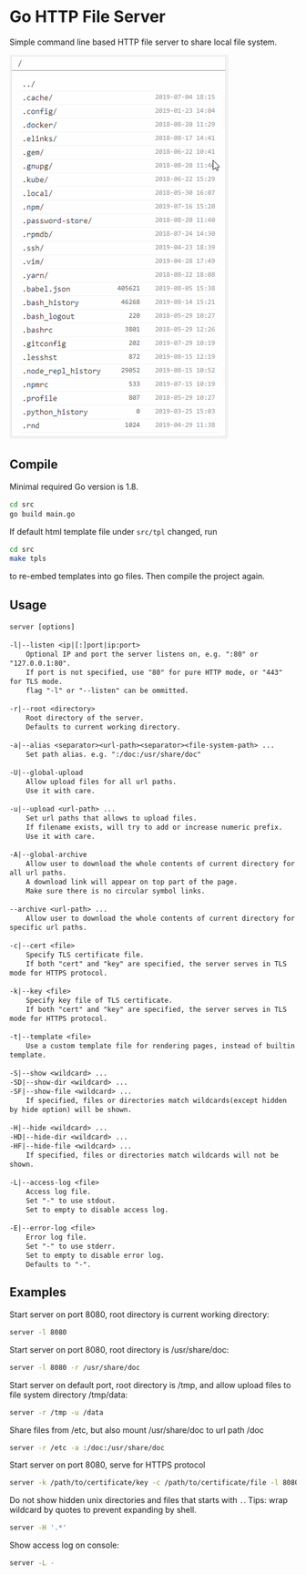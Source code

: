 # Go HTTP File Server
Simple command line based HTTP file server to share local file system.

![Go HTTP File Server pages](doc/ghfs.gif)

## Compile
Minimal required Go version is 1.8.
```bash
cd src
go build main.go
```

If default html template file under `src/tpl` changed, run
```bash
cd src
make tpls
```
to re-embed templates into go files. Then compile the project again.

## Usage
```
server [options]

-l|--listen <ip|[:]port|ip:port>
    Optional IP and port the server listens on, e.g. ":80" or "127.0.0.1:80".
    If port is not specified, use "80" for pure HTTP mode, or "443" for TLS mode.
    flag "-l" or "--listen" can be ommitted.

-r|--root <directory>
    Root directory of the server.
    Defaults to current working directory.

-a|--alias <separator><url-path><separator><file-system-path> ...
    Set path alias. e.g. ":/doc:/usr/share/doc"

-U|--global-upload
    Allow upload files for all url paths.
    Use it with care.

-u|--upload <url-path> ...
    Set url paths that allows to upload files.
    If filename exists, will try to add or increase numeric prefix.
    Use it with care.

-A|--global-archive
    Allow user to download the whole contents of current directory for all url paths.
    A download link will appear on top part of the page.
    Make sure there is no circular symbol links.

--archive <url-path> ...
    Allow user to download the whole contents of current directory for specific url paths.

-c|--cert <file>
    Specify TLS certificate file.
    If both "cert" and "key" are specified, the server serves in TLS mode for HTTPS protocol.

-k|--key <file>
    Specify key file of TLS certificate.
    If both "cert" and "key" are specified, the server serves in TLS mode for HTTPS protocol.

-t|--template <file>
    Use a custom template file for rendering pages, instead of builtin template.

-S|--show <wildcard> ...
-SD|--show-dir <wildcard> ...
-SF|--show-file <wildcard> ...
    If specified, files or directories match wildcards(except hidden by hide option) will be shown. 

-H|--hide <wildcard> ...
-HD|--hide-dir <wildcard> ...
-HF|--hide-file <wildcard> ...
    If specified, files or directories match wildcards will not be shown.

-L|--access-log <file>
    Access log file.
    Set "-" to use stdout.
    Set to empty to disable access log.

-E|--error-log <file>
    Error log file.
    Set "-" to use stderr.
    Set to empty to disable error log.
    Defaults to "-".
```

## Examples
Start server on port 8080, root directory is current working  directory:
```sh
server -l 8080
``` 

Start server on port 8080, root directory is /usr/share/doc:
```sh
server -l 8080 -r /usr/share/doc
```

Start server on default port, root directory is /tmp, and allow upload files to file system directory /tmp/data:
```sh
server -r /tmp -u /data
```

Share files from /etc, but also mount /usr/share/doc to url path /doc
```sh
server -r /etc -a :/doc:/usr/share/doc
```

Start server on port 8080, serve for HTTPS protocol
```sh
server -k /path/to/certificate/key -c /path/to/certificate/file -l 8080
```

Do not show hidden unix directories and files that starts with `.`.
Tips: wrap wildcard by quotes to prevent expanding by shell.
```sh
server -H '.*'
```

Show access log on console:
```sh
server -L -
```
